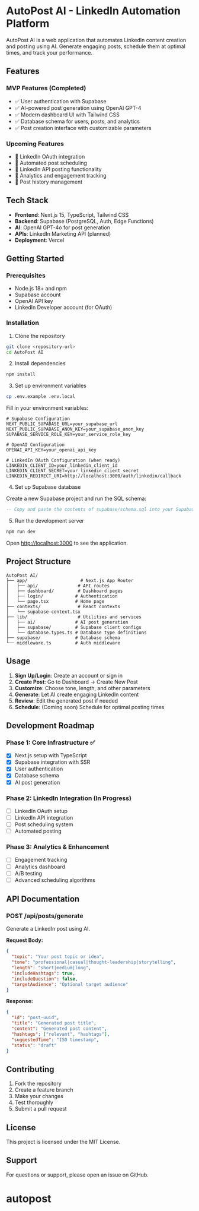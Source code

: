 # AutoPost AI - LinkedIn Automation Platform

AutoPost AI is a web application that automates LinkedIn content creation and posting using AI. Generate engaging posts, schedule them at optimal times, and track your performance.

## Features

### MVP Features (Completed)
- ✅ User authentication with Supabase
- ✅ AI-powered post generation using OpenAI GPT-4
- ✅ Modern dashboard UI with Tailwind CSS
- ✅ Database schema for users, posts, and analytics
- ✅ Post creation interface with customizable parameters

### Upcoming Features
- 🔄 LinkedIn OAuth integration
- 🔄 Automated post scheduling
- 🔄 LinkedIn API posting functionality
- 🔄 Analytics and engagement tracking
- 🔄 Post history management

## Tech Stack

- **Frontend**: Next.js 15, TypeScript, Tailwind CSS
- **Backend**: Supabase (PostgreSQL, Auth, Edge Functions)
- **AI**: OpenAI GPT-4o for post generation
- **APIs**: LinkedIn Marketing API (planned)
- **Deployment**: Vercel

## Getting Started

### Prerequisites

- Node.js 18+ and npm
- Supabase account
- OpenAI API key
- LinkedIn Developer account (for OAuth)

### Installation

1. Clone the repository
```bash
git clone <repository-url>
cd AutoPost AI
```

2. Install dependencies
```bash
npm install
```

3. Set up environment variables
```bash
cp .env.example .env.local
```

Fill in your environment variables:
```env
# Supabase Configuration
NEXT_PUBLIC_SUPABASE_URL=your_supabase_url
NEXT_PUBLIC_SUPABASE_ANON_KEY=your_supabase_anon_key
SUPABASE_SERVICE_ROLE_KEY=your_service_role_key

# OpenAI Configuration
OPENAI_API_KEY=your_openai_api_key

# LinkedIn OAuth Configuration (when ready)
LINKEDIN_CLIENT_ID=your_linkedin_client_id
LINKEDIN_CLIENT_SECRET=your_linkedin_client_secret
LINKEDIN_REDIRECT_URI=http://localhost:3000/auth/linkedin/callback
```

4. Set up Supabase database

Create a new Supabase project and run the SQL schema:

```sql
-- Copy and paste the contents of supabase/schema.sql into your Supabase SQL editor
```

5. Run the development server
```bash
npm run dev
```

Open [http://localhost:3000](http://localhost:3000) to see the application.

## Project Structure

```
AutoPost AI/
├── app/                    # Next.js App Router
│   ├── api/               # API routes
│   ├── dashboard/         # Dashboard pages
│   ├── login/            # Authentication
│   └── page.tsx          # Home page
├── contexts/              # React contexts
│   └── supabase-context.tsx
├── lib/                   # Utilities and services
│   ├── ai/               # AI post generation
│   ├── supabase/         # Supabase client configs
│   └── database.types.ts # Database type definitions
├── supabase/             # Database schema
└── middleware.ts         # Auth middleware
```

## Usage

1. **Sign Up/Login**: Create an account or sign in
2. **Create Post**: Go to Dashboard → Create New Post
3. **Customize**: Choose tone, length, and other parameters
4. **Generate**: Let AI create engaging LinkedIn content
5. **Review**: Edit the generated post if needed
6. **Schedule**: (Coming soon) Schedule for optimal posting times

## Development Roadmap

### Phase 1: Core Infrastructure ✅
- [x] Next.js setup with TypeScript
- [x] Supabase integration with SSR
- [x] User authentication
- [x] Database schema
- [x] AI post generation

### Phase 2: LinkedIn Integration (In Progress)
- [ ] LinkedIn OAuth setup
- [ ] LinkedIn API integration
- [ ] Post scheduling system
- [ ] Automated posting

### Phase 3: Analytics & Enhancement
- [ ] Engagement tracking
- [ ] Analytics dashboard
- [ ] A/B testing
- [ ] Advanced scheduling algorithms

## API Documentation

### POST /api/posts/generate

Generate a LinkedIn post using AI.

**Request Body:**
```json
{
  "topic": "Your post topic or idea",
  "tone": "professional|casual|thought-leadership|storytelling",
  "length": "short|medium|long",
  "includeHashtags": true,
  "includeQuestion": false,
  "targetAudience": "Optional target audience"
}
```

**Response:**
```json
{
  "id": "post-uuid",
  "title": "Generated post title",
  "content": "Generated post content",
  "hashtags": ["relevant", "hashtags"],
  "suggestedTime": "ISO timestamp",
  "status": "draft"
}
```

## Contributing

1. Fork the repository
2. Create a feature branch
3. Make your changes
4. Test thoroughly
5. Submit a pull request

## License

This project is licensed under the MIT License.

## Support

For questions or support, please open an issue on GitHub.
# autopost
